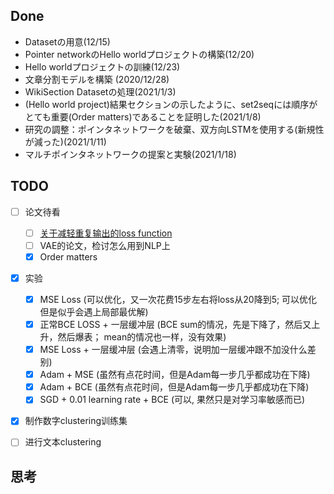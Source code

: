 ## Done

* Datasetの用意(12/15)
* Pointer networkのHello worldプロジェクトの構築(12/20)
* Hello worldプロジェクトの訓練(12/23)
* 文章分割モデルを構築 (2020/12/28)
* WikiSection Datasetの処理(2021/1/3)
* (Hello world project)結果セクションの示したように、set2seqには順序がとても重要(Order matters)であることを証明した(2021/1/8)
* 研究の調整：ポインタネットワークを破棄、双方向LSTMを使用する(新規性が減った)(2021/1/11)
* マルチポインタネットワークの提案と実験(2021/1/18)


## TODO

- [ ] 论文待看
  - [ ] [关于减轻重复输出的loss function](https://arxiv.org/abs/1908.04319)
  - [ ] VAE的论文，检讨怎么用到NLP上
  - [X] Order matters
- [X] 实验
  - [X] MSE Loss (可以优化，又一次花费15步左右将loss从20降到5; 可以优化但是似乎会遇上局部最优解)
  - [X] 正常BCE LOSS + 一层缓冲层 (BCE sum的情况，先是下降了，然后又上升，然后爆表； mean的情况也一样，没有效果)
  - [X] MSE Loss + 一层缓冲层 (会遇上清零，说明加一层缓冲跟不加没什么差别)
  - [X] Adam + MSE (虽然有点花时间，但是Adam每一步几乎都成功在下降)
  - [X] Adam + BCE (虽然有点花时间，但是Adam每一步几乎都成功在下降)
  - [X] SGD + 0.01 learning rate + BCE (可以, 果然只是对学习率敏感而已)
- [X] 制作数字clustering训练集
- [ ] 进行文本clustering


## 思考




